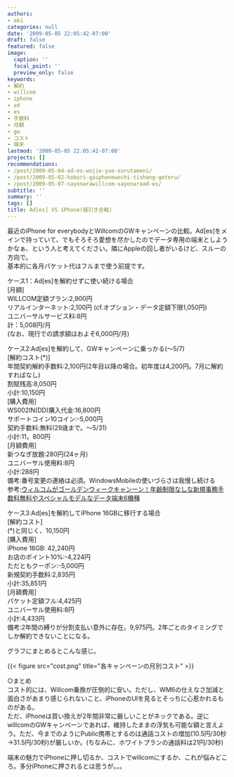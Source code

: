 ```yaml
---
authors:
- aki
categories: null
date: '2009-05-05 22:05:42-07:00'
draft: false
featured: false
image:
  caption: ''
  focal_point: ''
  preview_only: false
keywords:
- 解約
- willcom
- iphone
- ad
- es
- 手数料
- 月額
- gw
- コスト
- 端末
lastmod: '2009-05-05 22:05:42-07:00'
projects: []
recommendations:
- /post/2009-05-04-ad-es-wojie-yue-surutameni/
- /post/2009-05-02-hobori-gaiphonewochi-tishang-geteru/
- /post/2009-05-07-sayonarawillcom-sayonaraad-es/
subtitle: ''
summary: ''
tags: []
title: Ad[es] VS iPhone(値引き合戦)
---
```


最近のiPhone for everybodyとWillcomのGWキャンペーンの比較。Ad[es]をメインで持っていて、でもそろそろ愛想を尽かしたのでデータ専用の端末としようかなぁ、という人と考えてください。隣にAppleの回し者がいるけど、スルーの方向で。  
基本的に各月パケット代はフルまで使う前提です。

ケース1：Ad[es]を解約せずに使い続ける場合  
[月額]  
WILLCOM定額プラン:2,900円  
リアルインターネット:2,100円  (cf.オプション・データ定額下限1,050円)  
ユニバーサルサービス料:8円  
計：5,008円/月  
(なお、現行での請求額はおよそ6,000円/月)

ケース2:Ad[es]を解約して、GWキャンペーンに乗っかる(〜5/7)  
[解約コスト(\*)]  
年間契約解約手数料:2,100円(2年目以降の場合。初年度は4,200円。7月に解約すればなし)  
割賦残高:8,050円  
小計:10,150円  
[購入費用]  
WS002IN(DD)購入代金:16,800円  
サポートコイン10コイン:-5,000円  
契約手数料:無料(29歳まで。〜5/31)  
小計:11，800円  
[月額費用]  
新つなぎ放題:280円(24ヶ月)  
ユニバーサル使用料:8円  
小計:288円  
備考:番号変更の連絡は必須。WindowsMobileの使いづらさは我慢し続ける  
参考:[ウィルコムがゴールデンウィークキャンーン！年齢制限なしな新規事務手数料無料やスペシャルモデルなデータ端末6機種](http://memn0ck.com/blog/2009/04/willcomholidaycampaign.html)

ケース3:Ad[es]を解約してiPhone 16GBに移行する場合  
[解約コスト]  
(\*)と同じく、10,150円  
[購入費用]  
iPhone 16GB: 42,240円  
お店のポイント10%:-4,224円  
ただともクーポン:-5,000円  
新規契約手数料:2,835円  
小計:35,851円  
[月額費用]  
パケット定額フル:4,425円  
ユニバーサル使用料:8円  
小計:4,433円  
備考:2年間の縛りが分割支払い意外に存在。9,975円。2年ごとのタイミングでしか解約できないことになる。

グラフにまとめるとこんな感じ。

{{< figure src="cost.png" title="各キャンペーンの月別コスト" >}}

○まとめ  
コスト的には、Willcom乗換が圧倒的に安い。ただし、WM6の仕えなさ加減と面白さがあまり感じられないこと、iPhoneのUIを見るとそっちに心惹かれるものがある。  
ただ、iPhoneは買い換えが2年間非常に厳しいことがネックである。逆にwillcomのGWキャンペーンであれば、維持したままの浮気も可能な額と言えよう。ただ、今までのようにPublic携帯とするのは通話コストの増加(10.5円/30秒→31.5円/30秒)が厳しいか。(ちなみに、ホワイトプランの通話料は21円/30秒)

端末の魅力でiPhoneに押し切るか、コストでwillcomにするか、これが悩みどころ。多分iPhoneに押されるとは思うが。。。